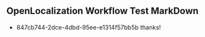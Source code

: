 ## OpenLocalization Workflow Test MarkDown
* 847cb744-2dce-4dbd-95ee-e1314f57bb5b thanks!

<!--HONumber=Aug16_HO5-->


